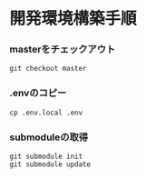 # 開発環境構築手順
### masterをチェックアウト
`git checkout master`

### .envのコピー
`cp .env.local .env`

### submoduleの取得
```
git submodule init
git submodule update
```

### 
